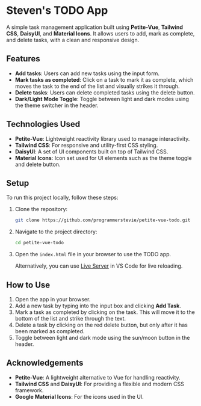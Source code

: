 # Steven's TODO App

A simple task management application built using **Petite-Vue**, **Tailwind CSS**, **DaisyUI**, and **Material Icons**. It allows users to add, mark as complete, and delete tasks, with a clean and responsive design.

## Features

- **Add tasks**: Users can add new tasks using the input form.
- **Mark tasks as completed**: Click on a task to mark it as complete, which moves the task to the end of the list and visually strikes it through.
- **Delete tasks**: Users can delete completed tasks using the delete button.
- **Dark/Light Mode Toggle**: Toggle between light and dark modes using the theme switcher in the header.

## Technologies Used

- **Petite-Vue**: Lightweight reactivity library used to manage interactivity.
- **Tailwind CSS**: For responsive and utility-first CSS styling.
- **DaisyUI**: A set of UI components built on top of Tailwind CSS.
- **Material Icons**: Icon set used for UI elements such as the theme toggle and delete button.

## Setup

To run this project locally, follow these steps:

1. Clone the repository:

   ```bash
   git clone https://github.com/programmerstevie/petite-vue-todo.git
   ```

2. Navigate to the project directory:

   ```bash
   cd petite-vue-todo
   ```

3. Open the `index.html` file in your browser to use the TODO app.

   Alternatively, you can use [Live Server](https://marketplace.visualstudio.com/items?itemName=ritwickdey.LiveServer) in VS Code for live reloading.

## How to Use

1. Open the app in your browser.
2. Add a new task by typing into the input box and clicking **Add Task**.
3. Mark a task as completed by clicking on the task. This will move it to the bottom of the list and strike through the text.
4. Delete a task by clicking on the red delete button, but only after it has been marked as completed.
5. Toggle between light and dark mode using the sun/moon button in the header.

## Acknowledgements

- **Petite-Vue**: A lightweight alternative to Vue for handling reactivity.
- **Tailwind CSS** and **DaisyUI**: For providing a flexible and modern CSS framework.
- **Google Material Icons**: For the icons used in the UI.